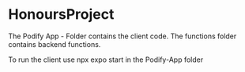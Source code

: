 # HonoursProject

The Podify App - Folder contains the client code.
The functions folder contains backend functions.

To run the client use npx expo start in the Podify-App folder
